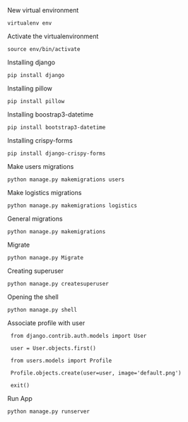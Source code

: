 New virtual environment 

`virtualenv env`

Activate the virtualenvironment 

`source env/bin/activate`

Installing django 

`pip install django`

Installing pillow  

`pip install pillow`

Installing boostrap3-datetime  

`pip install bootstrap3-datetime`

Installing crispy-forms 

`pip install django-crispy-forms`

Make users migrations 

`python manage.py makemigrations users`

Make logistics migrations  

`python manage.py makemigrations logistics`

General migrations  

`python manage.py makemigrations`

Migrate  

`python manage.py Migrate`

Creating superuser  

`python manage.py createsuperuser`

Opening the shell  

`python manage.py shell`

Associate profile with user  

     from django.contrib.auth.models import User
    
     user = User.objects.first()
    
     from users.models import Profile
    
     Profile.objects.create(user=user, image='default.png')
    
     exit()
    
    
Run App 

`python manage.py runserver`



